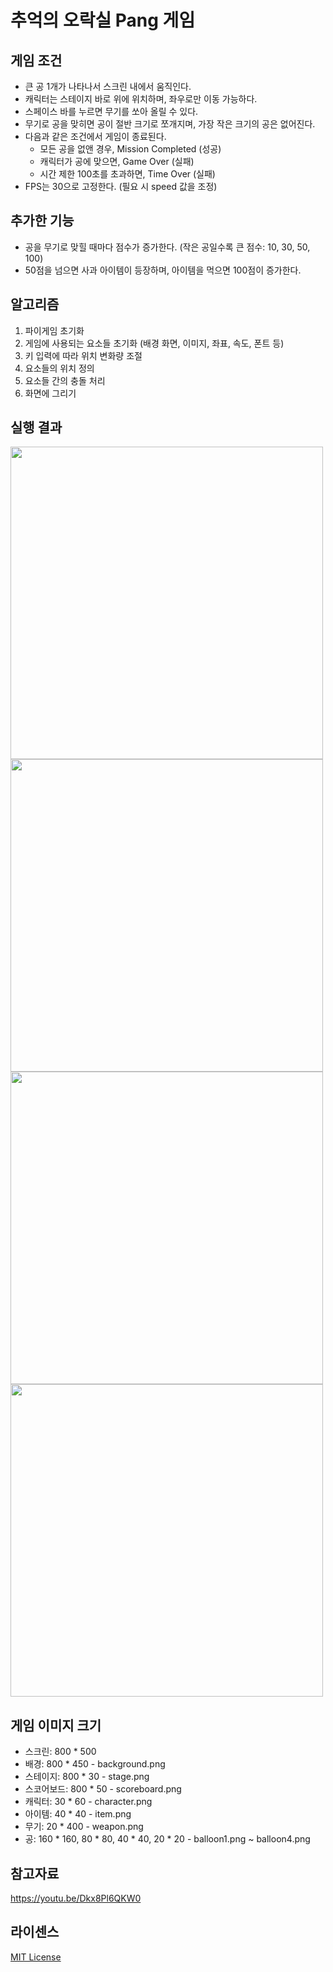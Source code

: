 # 추억의 오락실 Pang 게임  

## 게임 조건 

- 큰 공 1개가 나타나서 스크린 내에서 움직인다. 
- 캐릭터는 스테이지 바로 위에 위치하며, 좌우로만 이동 가능하다. 
- 스페이스 바를 누르면 무기를 쏘아 올릴 수 있다. 
- 무기로 공을 맞히면 공이 절반 크기로 쪼개지며, 가장 작은 크기의 공은 없어진다.
- 다음과 같은 조건에서 게임이 종료된다.
    - 모든 공을 없앤 경우, Mission Completed (성공)
    - 캐릭터가 공에 맞으면, Game Over (실패)
    - 시간 제한 100초를 초과하면, Time Over (실패)
- FPS는 30으로 고정한다. (필요 시 speed 값을 조정)

## 추가한 기능 

- 공을 무기로 맞힐 때마다 점수가 증가한다. (작은 공일수록 큰 점수: 10, 30, 50, 100)
- 50점을 넘으면 사과 아이템이 등장하며, 아이템을 먹으면 100점이 증가한다. 

## 알고리즘 

1. 파이게임 초기화 
2. 게임에 사용되는 요소들 초기화 (배경 화면, 이미지, 좌표, 속도, 폰트 등)
3. 키 입력에 따라 위치 변화량 조절
4. 요소들의 위치 정의
5. 요소들 간의 충돌 처리 
6. 화면에 그리기

## 실행 결과 

<img width="500" src="https://user-images.githubusercontent.com/68090939/206831667-13dec51a-3e9a-4d7b-bdbc-bbba08d1e61b.png"/>

<img width="500" src="https://user-images.githubusercontent.com/68090939/206831707-edad1dc9-2262-47de-924e-60528efc29a0.png"/>

<img width="500" src="https://user-images.githubusercontent.com/68090939/206831776-ed5eb4b4-e9b2-4595-ae63-df4823bf6e43.png"/>

<img width="500" src="https://user-images.githubusercontent.com/68090939/206831805-b3dcfda8-1912-4795-9297-baaacd975edb.png"/>

## 게임 이미지 크기 

- 스크린: 800 * 500 
- 배경: 800 * 450 - background.png
- 스테이지: 800 * 30 - stage.png
- 스코어보드: 800 * 50 - scoreboard.png
- 캐릭터: 30 * 60 - character.png
- 아이템: 40 * 40 - item.png
- 무기: 20 * 400 - weapon.png
- 공: 160 * 160, 80 * 80, 40 * 40, 20 * 20 - balloon1.png ~ balloon4.png

## 참고자료 

https://youtu.be/Dkx8Pl6QKW0 

## 라이센스 

[MIT License](https://github.com/leeeha/OSS_Project/blob/main/license)
